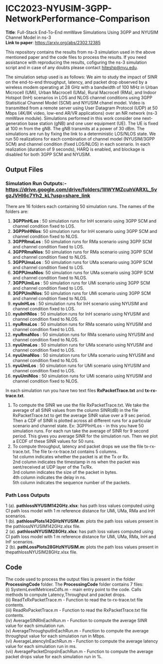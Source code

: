 # ICC2023-NYUSIM-3GPP-NetworkPerformance-Comparison <br>
**Title**: Full-Stack End-To-End mmWave Simulations Using 3GPP and NYUSIM Channel Model in ns-3 <br>
**Link to paper**: https://arxiv.org/abs/2302.12385 <br>

This repository contains the results from ns-3 simulation used in the above mentioned paper and the code files to process the results. 
If you need assistance with reproducing the results, cofiguring the ns-3 simulation script and in case of any doubts please contact hiteshp@nyu.edu. 

The simulation setup used is as follows: We aim to study the impact of SINR on the end-to-end throughput, latency, and packet drop 
observed by a wireless modem operating at 28 GHz with a bandwidth of 100 MHz in Urban Microcell (UMi), Urban Macrocell (UMa), Rural Macrocell (RMa), 
and Indoor Hotspot (InH) scenarios in LOS and NLOS channel conditions using 3GPP Statisitical Channel Model (SCM) and NYUSIM chanel model. 
Video is transmitted from a remote server using User Datagram Protocol (UDP) at 50 Mbps (4K/8K video, low-end AR/VR applications) over an NR network 
(ns-3 mmWave module). Simulations performed in this work consider one next-generation base station (gNB) and one user equipment (UE). 
The UE is fixed at 100 m from the gNB. The gNB transmits at a power of 30 dBm. The simulations are run by fixing the link to a deterministic 
LOS/NLOS state. We run 50 realizations for each combination of channel model (NYUSIM/3GPP SCM) and channel condition (fixed LOS/NLOS) in each scenario. 
In each realization (duration of 9 seconds), HARQ is enabled, and blockage is disabled for both 3GPP SCM and NYUSIM.

## Output Files
### Simulation Run Outputs:- https://drive.google.com/drive/folders/1llWYMZcuhVARXL_5vgzJVHl6c7Yh2_kL?usp=share_link
There are 16 folders each containing 50 simulation runs. The names of the folders are:
1.  **3GPPInHLos** : 50 simulation runs for InH scenario using 3GPP SCM and channel condition fixed to LOS.
2.  **3GPPInHNlos**: 50 simulation runs for InH scenario using 3GPP SCM and channel condition fixed to NLOS.
3.  **3GPPRmaLos** : 50 simulation runs for RMa scenario using 3GPP SCM and channel condition fixed to LOS.
4.  **3GPPRmaNlos**: 50 simulation runs for RMa scenario using 3GPP SCM and channel condition fixed to NLOS.
5.  **3GPPUmaLos** : 50 simulation runs for UMa scenario using 3GPP SCM and channel condition fixed to LOS.
6.  **3GPPUmaNlos**: 50 simulation runs for UMa scenario using 3GPP SCM and channel condition fixed to NLOS.
7.  **3GPPUmiLos** : 50 simulation runs for UMi scenario using 3GPP SCM and channel condition fixed to LOS.
8.  **3GPPUmiNlos**: 50 simulation runs for UMi scenario using 3GPP SCM and channel condition fixed to NLOS.
9.  **nyuInHLos**  : 50 simulation runs for InH scenario using NYUSIM and channel condition fixed to LOS.
10. **nyuInHNlos** : 50 simulation runs for InH scenario using NYUSIM and channel condition fixed to NLOS.
11. **nyuRmaLos**  : 50 simulation runs for RMa scenario using NYUSIM and channel condition fixed to LOS.
12. **nyuRmaNlos** : 50 simulation runs for RMa scenario using NYUSIM and channel condition fixed to NLOS.
13. **nyuUmaLos**  : 50 simulation runs for UMa scenario using NYUSIM and channel condition fixed to LOS.
14. **nyuUmaNlos** : 50 simulation runs for UMa scenario using NYUSIM and channel condition fixed to NLOS.
15. **nyuUmiLos**  : 50 simulation runs for UMi scenario using NYUSIM and channel condition fixed to LOS.
16. **nyuUmiNlos** : 50 simulation runs for UMi scenario using NYUSIM and channel condition fixed to NLOS. <br>

In each simulation run you have two text files **RxPacketTrace.txt** and **tx-rx-trace.txt**. <br>
1. To compute the SINR we use the file RxPacketTrace.txt. We take the average of all SINR values from the column SINR(dB) in the file RxPacketTrace.txt
to get the average SINR value over a 9 sec period. Then a CDF of SINR is plotted across all different runs for a particular scenario and channel state.
Ex: 3GPPInHLos - in this you have 50 simulation runs. For each run take the average of SINR for 9 second period. This gives you average SINR for the simulation run.
Then we plot a ECDF of these SINR values for 50 runs.
2. To compute throughput, latency and packet drops we use the file tx-rx-trace.txt. The file tx-rx-trace.txt contains 5 columns.<br> 
1st column indicates whether the packet is at the Tx or Rx.<br>
2nd column indicates the timestamp in ns when the packet was sent/received at UDP layer of the Tx/Rx.<br>
3rd column indicates the size of the packet in bytes.<br>
4th column indicates the delay in ns.<br>
5th column indicates the sequence number of the packets.<br>

### Path Loss Outputs
1 (a). **pathlossNYUSIM142GHz.xlsx**: has path loss values computed using CI path loss model with 1 m reference 
distance for UMi, UMa, RMa and InH scenarios.<br>
1 (b). **pathlossPlots142GHzNYUSIM.m**: plots the path loss values present in the pathlossNYUSIM142GHz.xlsx file. <br>
2 (a). **pathlossNYUSIM28GHz.xlsx**: has path loss values computed using CI path loss model with 1 m reference 
distance for UMi, UMa, RMa, InH and InF scenarios. <br>
2 (b). **pathLossPlots28GHzNYUSIM.m**: plots the path loss values present in thepathlossNYUSIM28GHz.xlsx file. <br>

## Code
The code used to process the output files is present in the folder **ProcessingCode** folder. The **ProcessingCode** folder contains 7 files:<br>
(i) SystemLevelMetricesCdfs.m - main entry point to the code. Calls methods to compute Latency,Throughput and packet drops.<br>
(ii) ReadTxRxPacketTrace.m - Function to read the tx-rx-trace.txt file contents.<br>
(iii) ReadRxPacketTrace.m - Function to read the RxPacketTrace.txt file contents.<br>
(iv) AverageSINRInEachRun.m - Function to compute the average SINR value for each simulation run. <br>
(v) AverageThroughputInEachRun.m - Function to compute the average throughput value for each simulation run in Mbps. <br>
(vi) AverageLatencyInEachRun.m - Function to compute the average latency value for each simulation run in ms.<br>
(vii) AveragePacketDropsInEachRun.m - Function to compute the average packet drops value for each simulation run in %.<br>



